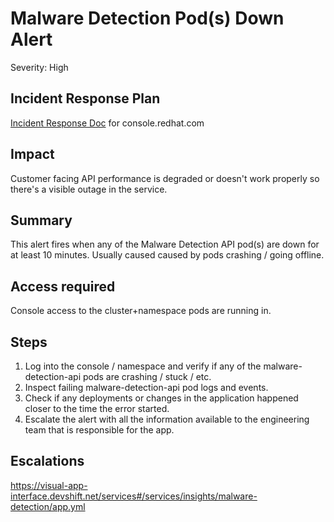 # Malware Detection Pod(s) Down Alert
Severity: High

## Incident Response Plan
 [Incident Response Doc](https://docs.google.com/document/d/1AyEQnL4B11w7zXwum8Boty2IipMIxoFw1ri1UZB6xJE) for console.redhat.com

## Impact
Customer facing API performance is degraded or doesn't work properly so there's a visible outage in the service.

## Summary
This alert fires when any of the Malware Detection API pod(s) are down for at least 10 minutes.  Usually caused caused by pods crashing / going offline.

## Access required
Console access to the cluster+namespace pods are running in.

## Steps
1. Log into the console / namespace and verify if any of the malware-detection-api pods are crashing / stuck / etc.
2. Inspect failing malware-detection-api pod logs and events.
3. Check if any deployments or changes in the application happened closer to the time the error started.
4. Escalate the alert with all the information available to the engineering team that is responsible for the app.

## Escalations
https://visual-app-interface.devshift.net/services#/services/insights/malware-detection/app.yml
